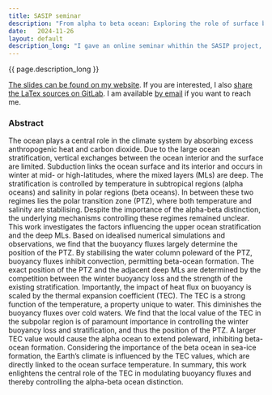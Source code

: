 ```yaml
---
title: SASIP seminar
description: "From alpha to beta ocean: Exploring the role of surface buoyancy fluxes and seawater thermal expansion in setting the upper ocean stratification"
date:   2024-11-26
layout: default
description_long: "I gave an online seminar whithin the SASIP project, presenting my PhD results."
---
```


{{ page.description_long }}

[The slides can be found on my website](/assets/statics/romain_caneill_2024-11-26_seminar_SASIP_slides.pdf).
If you are interested, I also [share the LaTex sources on GitLab](https://gitlab.com/rcaneill/2024-11-26_seminar_SASIP).
I am available [by email](/contact)  if you want to reach me.

### Abstract

The ocean plays a central role in the climate system by absorbing excess anthropogenic heat and carbon dioxide. Due to the large ocean stratification, vertical exchanges between the ocean interior and the surface are limited. Subduction links the ocean surface and its interior and occurs in winter at mid- or high-latitudes, where the mixed layers (MLs) are deep. The stratification is controlled by temperature in subtropical regions (alpha oceans) and salinity in polar regions (beta oceans). In between these two regimes lies the polar transition zone (PTZ), where both temperature and salinity are stabilising. Despite the importance of the alpha-beta distinction, the underlying mechanisms controlling these regimes remained unclear. This work investigates the factors influencing the upper ocean stratification and the deep MLs. Based on idealised numerical simulations and observations, we find that the buoyancy fluxes largely determine the position of the PTZ. By stabilising the water column poleward of the PTZ, buoyancy fluxes inhibit convection, permitting beta-ocean formation. The exact position of the PTZ and the adjacent deep MLs are determined by the competition between the winter buoyancy loss and the strength of the existing stratification. Importantly, the impact of heat flux on buoyancy is scaled by the thermal expansion coefficient (TEC). The TEC is a strong function of the temperature, a property unique to water. This diminishes the buoyancy fluxes over cold waters. We find that the local value of the TEC in the subpolar region is of paramount importance in controlling the winter buoyancy loss and stratification, and thus the position of the PTZ. A larger TEC value would cause the alpha ocean to extend poleward, inhibiting beta-ocean formation. Considering the importance of the beta ocean in sea-ice formation, the Earth’s climate is influenced by the TEC values, which are directly linked to the ocean surface temperature. In summary, this work enlightens the central role of the TEC in modulating buoyancy fluxes and thereby controlling the alpha-beta ocean distinction.
